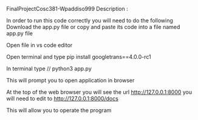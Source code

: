 FinalProjectCosc381-Wpaddiso999
Description :

In order to run this code correctly you will need to do the following Download the app.py file or copy and paste its code into a file named app.py file

Open file in vs code editor

Open terminal and type pip install googletrans==4.0.0-rc1

In terminal type // python3 app.py

This will prompt you to open application in browser

At the top of the web browser you will see the url http://127.0.0.1:8000 you will need to edit to http://127.0.0.1:8000/docs

This will allow you to operate the program
